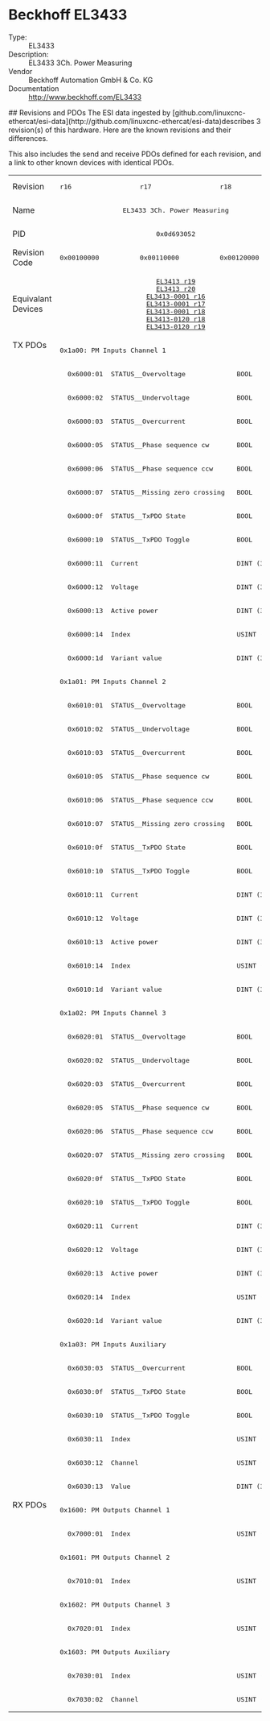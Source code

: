 #  Beckhoff EL3433

<dl>
  <dt>Type:</dt><dd>EL3433</dd>
  <dt>Description:</dt><dd>EL3433 3Ch. Power Measuring</dd>
  <dt>Vendor</dt><dd>Beckhoff Automation GmbH & Co. KG</dd>
  <dt>Documentation</dt><dd><a href="http://www.beckhoff.com/EL3433">http://www.beckhoff.com/EL3433</a></dd>
</dl>
## Revisions and PDOs
The ESI data ingested by [github.com/linuxcnc-ethercat/esi-data](http://github.com/linuxcnc-ethercat/esi-data)describes 3 revision(s) of this hardware.  Here are the known revisions and their differences.

This also includes the send and receive PDOs defined for each revision, and a link to other known devices with identical PDOs.

<table>
<tr >
<td class="first">Revision</td>
<td ><pre>r16</pre></td>
<td ><pre>r17</pre></td>
<td ><pre>r18</pre></td>
</tr>
<tr >
<td class="first">Name</td>
<td  colspan=3 align="center"><pre>EL3433 3Ch. Power Measuring</pre></td>
</tr>
<tr >
<td class="first">PID</td>
<td  colspan=3 align="center"><pre>0x0d693052</pre></td>
</tr>
<tr >
<td class="first">Revision Code</td>
<td ><pre>0x00100000</pre></td>
<td ><pre>0x00110000</pre></td>
<td ><pre>0x00120000</pre></td>
</tr>
<tr >
<td class="first">Equivalant Devices</td>
<td  colspan=3 align="center"><pre><a href="EL3413">EL3413 r19</a><br/><a href="EL3413">EL3413 r20</a><br/><a href="EL3413-0001">EL3413-0001 r16</a><br/><a href="EL3413-0001">EL3413-0001 r17</a><br/><a href="EL3413-0001">EL3413-0001 r18</a><br/><a href="EL3413-0120">EL3413-0120 r18</a><br/><a href="EL3413-0120">EL3413-0120 r19</a></pre></td>
</tr>
<tr class="txpdo pdosection">
<td class="first" rowspan=49 valign=top>TX PDOs</td>
<td colspan=3 align="left"><pre>0x1a00: PM Inputs Channel 1</pre></td>
<td></td>
</tr>
<tr class="txpdo">
<td  colspan=3 align="left"><pre>  0x6000:01  STATUS__Overvoltage             BOOL</pre></td>
</tr>
<tr class="txpdo">
<td  colspan=3 align="left"><pre>  0x6000:02  STATUS__Undervoltage            BOOL</pre></td>
</tr>
<tr class="txpdo">
<td  colspan=3 align="left"><pre>  0x6000:03  STATUS__Overcurrent             BOOL</pre></td>
</tr>
<tr class="txpdo">
<td  colspan=3 align="left"><pre>  0x6000:05  STATUS__Phase sequence cw       BOOL</pre></td>
</tr>
<tr class="txpdo">
<td  colspan=3 align="left"><pre>  0x6000:06  STATUS__Phase sequence ccw      BOOL</pre></td>
</tr>
<tr class="txpdo">
<td  colspan=3 align="left"><pre>  0x6000:07  STATUS__Missing zero crossing   BOOL</pre></td>
</tr>
<tr class="txpdo">
<td  colspan=3 align="left"><pre>  0x6000:0f  STATUS__TxPDO State             BOOL</pre></td>
</tr>
<tr class="txpdo">
<td  colspan=3 align="left"><pre>  0x6000:10  STATUS__TxPDO Toggle            BOOL</pre></td>
</tr>
<tr class="txpdo">
<td  colspan=3 align="left"><pre>  0x6000:11  Current                         DINT (32 bits)</pre></td>
</tr>
<tr class="txpdo">
<td  colspan=3 align="left"><pre>  0x6000:12  Voltage                         DINT (32 bits)</pre></td>
</tr>
<tr class="txpdo">
<td  colspan=3 align="left"><pre>  0x6000:13  Active power                    DINT (32 bits)</pre></td>
</tr>
<tr class="txpdo">
<td  colspan=3 align="left"><pre>  0x6000:14  Index                           USINT (8 bits)</pre></td>
</tr>
<tr class="txpdo">
<td  colspan=3 align="left"><pre>  0x6000:1d  Variant value                   DINT (32 bits)</pre></td>
</tr>
<tr class="txpdo pdosection">
<td  colspan=3 align="left"><pre>0x1a01: PM Inputs Channel 2</pre></td>
</tr>
<tr class="txpdo">
<td  colspan=3 align="left"><pre>  0x6010:01  STATUS__Overvoltage             BOOL</pre></td>
</tr>
<tr class="txpdo">
<td  colspan=3 align="left"><pre>  0x6010:02  STATUS__Undervoltage            BOOL</pre></td>
</tr>
<tr class="txpdo">
<td  colspan=3 align="left"><pre>  0x6010:03  STATUS__Overcurrent             BOOL</pre></td>
</tr>
<tr class="txpdo">
<td  colspan=3 align="left"><pre>  0x6010:05  STATUS__Phase sequence cw       BOOL</pre></td>
</tr>
<tr class="txpdo">
<td  colspan=3 align="left"><pre>  0x6010:06  STATUS__Phase sequence ccw      BOOL</pre></td>
</tr>
<tr class="txpdo">
<td  colspan=3 align="left"><pre>  0x6010:07  STATUS__Missing zero crossing   BOOL</pre></td>
</tr>
<tr class="txpdo">
<td  colspan=3 align="left"><pre>  0x6010:0f  STATUS__TxPDO State             BOOL</pre></td>
</tr>
<tr class="txpdo">
<td  colspan=3 align="left"><pre>  0x6010:10  STATUS__TxPDO Toggle            BOOL</pre></td>
</tr>
<tr class="txpdo">
<td  colspan=3 align="left"><pre>  0x6010:11  Current                         DINT (32 bits)</pre></td>
</tr>
<tr class="txpdo">
<td  colspan=3 align="left"><pre>  0x6010:12  Voltage                         DINT (32 bits)</pre></td>
</tr>
<tr class="txpdo">
<td  colspan=3 align="left"><pre>  0x6010:13  Active power                    DINT (32 bits)</pre></td>
</tr>
<tr class="txpdo">
<td  colspan=3 align="left"><pre>  0x6010:14  Index                           USINT (8 bits)</pre></td>
</tr>
<tr class="txpdo">
<td  colspan=3 align="left"><pre>  0x6010:1d  Variant value                   DINT (32 bits)</pre></td>
</tr>
<tr class="txpdo pdosection">
<td  colspan=3 align="left"><pre>0x1a02: PM Inputs Channel 3</pre></td>
</tr>
<tr class="txpdo">
<td  colspan=3 align="left"><pre>  0x6020:01  STATUS__Overvoltage             BOOL</pre></td>
</tr>
<tr class="txpdo">
<td  colspan=3 align="left"><pre>  0x6020:02  STATUS__Undervoltage            BOOL</pre></td>
</tr>
<tr class="txpdo">
<td  colspan=3 align="left"><pre>  0x6020:03  STATUS__Overcurrent             BOOL</pre></td>
</tr>
<tr class="txpdo">
<td  colspan=3 align="left"><pre>  0x6020:05  STATUS__Phase sequence cw       BOOL</pre></td>
</tr>
<tr class="txpdo">
<td  colspan=3 align="left"><pre>  0x6020:06  STATUS__Phase sequence ccw      BOOL</pre></td>
</tr>
<tr class="txpdo">
<td  colspan=3 align="left"><pre>  0x6020:07  STATUS__Missing zero crossing   BOOL</pre></td>
</tr>
<tr class="txpdo">
<td  colspan=3 align="left"><pre>  0x6020:0f  STATUS__TxPDO State             BOOL</pre></td>
</tr>
<tr class="txpdo">
<td  colspan=3 align="left"><pre>  0x6020:10  STATUS__TxPDO Toggle            BOOL</pre></td>
</tr>
<tr class="txpdo">
<td  colspan=3 align="left"><pre>  0x6020:11  Current                         DINT (32 bits)</pre></td>
</tr>
<tr class="txpdo">
<td  colspan=3 align="left"><pre>  0x6020:12  Voltage                         DINT (32 bits)</pre></td>
</tr>
<tr class="txpdo">
<td  colspan=3 align="left"><pre>  0x6020:13  Active power                    DINT (32 bits)</pre></td>
</tr>
<tr class="txpdo">
<td  colspan=3 align="left"><pre>  0x6020:14  Index                           USINT (8 bits)</pre></td>
</tr>
<tr class="txpdo">
<td  colspan=3 align="left"><pre>  0x6020:1d  Variant value                   DINT (32 bits)</pre></td>
</tr>
<tr class="txpdo pdosection">
<td  colspan=3 align="left"><pre>0x1a03: PM Inputs Auxiliary</pre></td>
</tr>
<tr class="txpdo">
<td  colspan=3 align="left"><pre>  0x6030:03  STATUS__Overcurrent             BOOL</pre></td>
</tr>
<tr class="txpdo">
<td  colspan=3 align="left"><pre>  0x6030:0f  STATUS__TxPDO State             BOOL</pre></td>
</tr>
<tr class="txpdo">
<td  colspan=3 align="left"><pre>  0x6030:10  STATUS__TxPDO Toggle            BOOL</pre></td>
</tr>
<tr class="txpdo">
<td  colspan=3 align="left"><pre>  0x6030:11  Index                           USINT (8 bits)</pre></td>
</tr>
<tr class="txpdo">
<td  colspan=3 align="left"><pre>  0x6030:12  Channel                         USINT (8 bits)</pre></td>
</tr>
<tr class="txpdo">
<td  colspan=3 align="left"><pre>  0x6030:13  Value                           DINT (32 bits)</pre></td>
</tr>
<tr class="rxpdo pdosection">
<td class="first" rowspan=9 valign=top>RX PDOs</td>
<td colspan=3 align="left"><pre>0x1600: PM Outputs Channel 1</pre></td>
<td></td>
</tr>
<tr class="rxpdo">
<td  colspan=3 align="left"><pre>  0x7000:01  Index                           USINT (8 bits)</pre></td>
</tr>
<tr class="rxpdo pdosection">
<td  colspan=3 align="left"><pre>0x1601: PM Outputs Channel 2</pre></td>
</tr>
<tr class="rxpdo">
<td  colspan=3 align="left"><pre>  0x7010:01  Index                           USINT (8 bits)</pre></td>
</tr>
<tr class="rxpdo pdosection">
<td  colspan=3 align="left"><pre>0x1602: PM Outputs Channel 3</pre></td>
</tr>
<tr class="rxpdo">
<td  colspan=3 align="left"><pre>  0x7020:01  Index                           USINT (8 bits)</pre></td>
</tr>
<tr class="rxpdo pdosection">
<td  colspan=3 align="left"><pre>0x1603: PM Outputs Auxiliary</pre></td>
</tr>
<tr class="rxpdo">
<td  colspan=3 align="left"><pre>  0x7030:01  Index                           USINT (8 bits)</pre></td>
</tr>
<tr class="rxpdo">
<td  colspan=3 align="left"><pre>  0x7030:02  Channel                         USINT (8 bits)</pre></td>
</tr>
</table>
